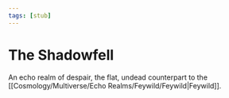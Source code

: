 ```yaml
---
tags: [stub]
---
```

# The Shadowfell

An echo realm of despair, the flat, undead counterpart to the [[Cosmology/Multiverse/Echo Realms/Feywild/Feywild|Feywild]]. 

